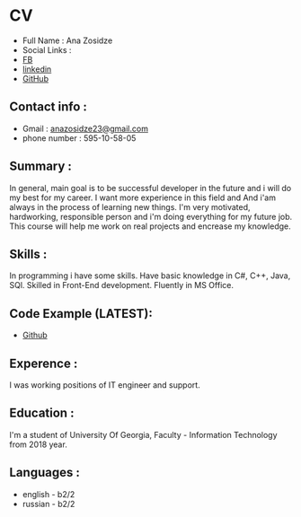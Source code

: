 # CV
* Full Name : Ana Zosidze
* Social Links :           
 * [FB](https://www.facebook.com/ana.zosidze/)
 * [linkedin](https://www.linkedin.com/in/ana-zosidze-712561200/)
 * [GitHub](https://github.com/Zosidze)
## Contact info :
* Gmail : anazosidze23@gmail.com
* phone number : 595-10-58-05
## Summary : 
In general, main goal is to be successful developer in the future and i will do my best for my career. 
I want more experience in this field and And i'am always in the process of learning new things. I'm very motivated,
hardworking, responsible person and i'm doing everything for my future job. This course will help me work on real projects and 
encrease my knowledge.
## Skills : 
In programming i have some skills. Have basic knowledge in C#, C++, Java, SQl. Skilled in Front-End development. Fluently in MS
Office. 
## Code Example (LATEST):
* [Github](https://github.com/Zosidze/node.js/blob/main/nod.zip)
## Experence : 
I was working positions of IT engineer and support.
## Education : 
I'm a student of University Of Georgia, Faculty - Information Technology from 2018 year.
## Languages : 
* english - b2/2
* russian - b2/2
